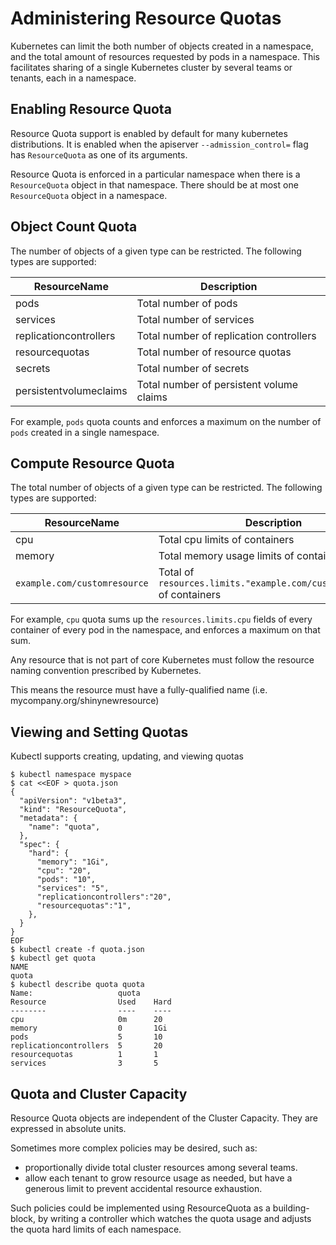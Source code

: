 # Administering Resource Quotas

Kubernetes can limit the both number of objects created in a namespace, and the
total amount of resources requested by pods in a namespace.  This facilitates
sharing of a single Kubernetes cluster by several teams or tenants, each in
a namespace.

## Enabling Resource Quota

Resource Quota support is enabled by default for many kubernetes distributions.  It is
enabled when the apiserver `--admission_control=` flag has `ResourceQuota` as
one of its arguments.  

Resource Quota is enforced in a particular namespace when there is a
`ResourceQuota` object in that namespace.  There should be at most one
`ResourceQuota` object in a namespace.

##  Object Count Quota
The number of objects of a given type can be restricted.  The following types
are supported:

| ResourceName | Description |
| ------------ | ----------- |
| pods | Total number of pods  |
| services | Total number of services |
| replicationcontrollers | Total number of replication controllers |
| resourcequotas | Total number of resource quotas |
| secrets | Total number of secrets |
| persistentvolumeclaims | Total number of persistent volume claims |

For example, `pods` quota counts and enforces a maximum on the number of `pods`
created in a single namespace.

##  Compute Resource Quota
The total number of objects of a given type can be restricted.  The following types
are supported:

| ResourceName | Description |
| ------------ | ----------- |
| cpu | Total cpu limits of containers |
| memory | Total memory usage limits of containers
| `example.com/customresource` | Total of `resources.limits."example.com/customresource"` of containers |

For example, `cpu` quota sums up the `resources.limits.cpu` fields of every
container of every pod in the namespace, and enforces a maximum on that sum.

Any resource that is not part of core Kubernetes must follow the resource naming convention prescribed by Kubernetes.

This means the resource must have a fully-qualified name (i.e. mycompany.org/shinynewresource)

## Viewing and Setting Quotas
Kubectl supports creating, updating, and viewing quotas
```
$ kubectl namespace myspace
$ cat <<EOF > quota.json
{
  "apiVersion": "v1beta3",
  "kind": "ResourceQuota",
  "metadata": {
    "name": "quota",
  },
  "spec": {
    "hard": {
      "memory": "1Gi",
      "cpu": "20",
      "pods": "10",
      "services": "5",
      "replicationcontrollers":"20",
      "resourcequotas":"1",
    },
  }
}
EOF
$ kubectl create -f quota.json
$ kubectl get quota
NAME
quota
$ kubectl describe quota quota
Name:                   quota
Resource                Used    Hard
--------                ----    ----
cpu                     0m      20
memory                  0       1Gi
pods                    5       10
replicationcontrollers  5       20
resourcequotas          1       1
services                3       5
```

## Quota and Cluster Capacity
Resource Quota objects are independent of the Cluster Capacity.  They are
expressed in absolute units.  

Sometimes more complex policies may be desired, such as:
  - proportionally divide total cluster resources among several teams.
  - allow each tenant to grow resource usage as needed, but have a generous
    limit to prevent accidental resource exhaustion.

Such policies could be implemented using ResourceQuota as a building-block, by
writing a controller which watches the quota usage and adjusts the quota
hard limits of each namespace.
